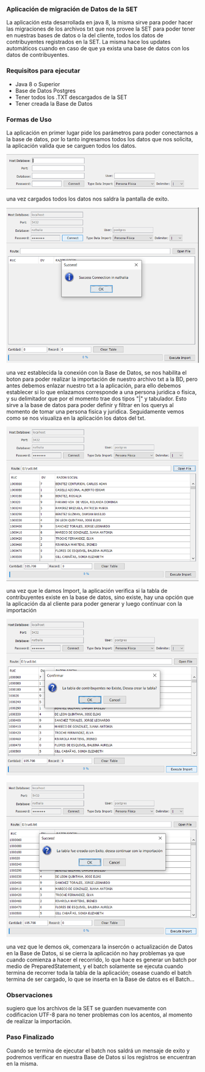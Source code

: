  ### Aplicación de migración de Datos de la SET
 
La aplicación esta desarrollada en java 8, la misma sirve para poder hacer las migraciones de los archivos txt que nos provee la SET para poder tener en nuestras bases de datos o la del cliente, todos los datos de contribuyentes registrados en la SET.
La misma hace los updates automáticos cuando en caso de que ya exista una base de datos con los datos de contribuyentes.

 ### Requisitos para ejecutar
 - Java 8 o Superior
 - Base de Datos Postgres
 - Tener todos los .TXT descargados de la SET
 - Tener creada la Base de Datos

 ### Formas de Uso

La aplicación en primer lugar pide los parámetros para poder conectarnos a la base de datos, por lo tanto ingresamos todos los datos que nos solicita, la aplicación valida que se carguen todos los datos.

![alt text](https://github.com/jcazalELPAKOMICHI/migrationSET/blob/develop/capturas/img1.PNG)

una vez cargados todos los datos nos saldra la pantalla de exito.

![alt text](https://github.com/jcazalELPAKOMICHI/migrationSET/blob/develop/capturas/img2.PNG)

una vez establecida la conexión con la Base de Datos, se nos habilita el boton para poder realizar la importación de nuestro archivo txt a la BD, pero antes debemos enlazar nuestro txt a la aplicación, para ello debemos establecer si lo que enlazamos corresponde a una persona juridica o fisica, y su delimitador que por el momento trae dos tipos "|" y tabulador. Esto sirve a la base de datos para poder definir y filtrar en los querys al momento de tomar una persona fisica y juridica. Seguidamente vemos como se nos visualiza en la aplicación los datos del txt.

![alt text](https://github.com/jcazalELPAKOMICHI/migrationSET/blob/develop/capturas/img3.PNG)

una vez que le damos Import, la aplicación verifica si la tabla de contribuyentes existe en la base de datos, sino existe, hay una opción que la aplicación da al cliente para poder generar y luego continuar con la importación

![alt text](https://github.com/jcazalELPAKOMICHI/migrationSET/blob/develop/capturas/img4.PNG)

![alt text](https://github.com/jcazalELPAKOMICHI/migrationSET/blob/develop/capturas/img5.PNG)


una vez que le demos ok, comenzara la insercón o actualización de Datos en la Base de Datos, si se cierra la aplicación no hay problemas ya que cuando comienza a hacer el recorrido, lo que hace es generar un batch por medio de PreparedStatement, y el batch solamente se ejecuta cuando termina de recorrer toda la tabla de la aplicación; osease cuando el batch termina de ser cargado, lo que se inserta en la Base de datos es el Batch...

 ### Observaciones
 
 sugiero que los archivos de la SET se guarden nuevamente con codificacion UTF-8 para no tener problemas con los acentos, al momento de realizar la importación.
 
 ### Paso Finalizado
 
 Cuando se termina de ejecutar el batch nos saldrá un mensaje de exito y podremos verificar en nuestra Base de Datos si los registros se encuentran en la misma. 
 
 
 
